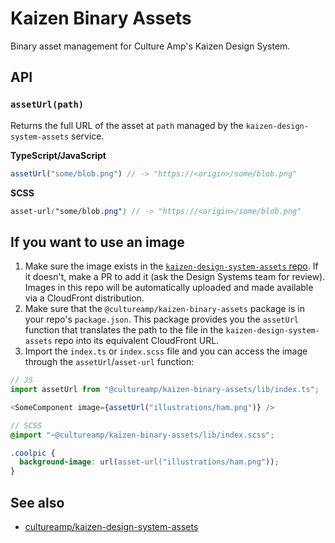 # Kaizen Binary Assets

Binary asset management for Culture Amp's Kaizen Design System.

## API

### `assetUrl(path)`

Returns the full URL of the asset at `path` managed by the
`kaizen-design-system-assets` service.

**TypeScript/JavaScript**
```ts
assetUrl("some/blob.png") // -> "https://<origin>/some/blob.png"
```

**SCSS**
```scss
asset-url("some/blob.png") // -> "https://<origin>/some/blob.png"
```

## If you want to use an image

1. Make sure the image exists in the [`kaizen-design-system-assets` repo](https://github.com/cultureamp/kaizen-design-system-assets). If it doesn't, make a PR to add it (ask the Design Systems team for review). Images in this repo will be automatically uploaded and made available via a CloudFront distribution.
2. Make sure that the `@cultureamp/kaizen-binary-assets` package is in your repo's `package.json`. This package provides you the `assetUrl` function that translates the path to the file in the `kaizen-design-system-assets` repo into its equivalent CloudFront URL.
3. Import the `index.ts` or `index.scss` file and you can access the image through the `assetUrl`/`asset-url` function:

```js
// JS
import assetUrl from "@cultureamp/kaizen-binary-assets/lib/index.ts";

<SomeComponent image={assetUrl("illustrations/ham.png")} />
```

```scss
// SCSS
@import "~@cultureamp/kaizen-binary-assets/lib/index.scss";

.coolpic {
  background-image: url(asset-url("illustrations/ham.png"));
}
```

## See also

- [cultureamp/kaizen-design-system-assets](https://github.com/cultureamp/kaizen-design-system-assets/)
